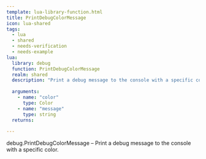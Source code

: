 ```yaml
---
template: lua-library-function.html
title: PrintDebugColorMessage
icon: lua-shared
tags:
  - lua
  - shared
  - needs-verification
  - needs-example
lua:
  library: debug
  function: PrintDebugColorMessage
  realm: shared
  description: "Print a debug message to the console with a specific color."
  
  arguments:
    - name: "color"
      type: Color
    - name: "message"
      type: string
  returns:
    
---
```


<div class="lua__search__keywords">
debug.PrintDebugColorMessage &#x2013; Print a debug message to the console with a specific color.
</div>
